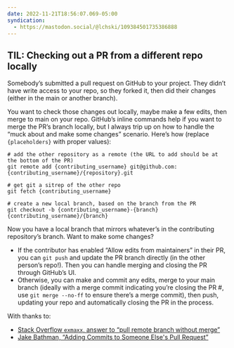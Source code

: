 ```yaml
---
date: 2022-11-21T18:56:07.069-05:00
syndication:
  - https://mastodon.social/@lchski/109384501735386888
---
```

## TIL: Checking out a PR from a different repo locally

Somebody’s submitted a pull request on GitHub to your project. They didn’t have write access to your repo, so they forked it, then did their changes (either in the main or another branch). 

You want to check those changes out locally, maybe make a few edits, then merge to main on your repo. GitHub’s inline commands help if you want to merge the PR’s branch locally, but I always trip up on how to handle the “muck about and make some changes” scenario. Here’s how (replace `{placeholders}` with proper values):

```
# add the other repository as a remote (the URL to add should be at the bottom of the PR)
git remote add {contributing_username} git@github.com:{contributing_username}/{repository}.git

# get git a sitrep of the other repo
git fetch {contributing_username}

# create a new local branch, based on the branch from the PR
git checkout -b {contributing_username}-{branch} {contributing_username}/{branch}
```

Now you have a local branch that mirrors whatever’s in the contributing repository’s branch. Want to make some changes?

- If the contributor has enabled “Allow edits from maintainers” in their PR, you can `git push` and update the PR branch directly (in the other person’s repo!). Then you can handle merging and closing the PR through GitHub’s UI.
- Otherwise, you can make and commit any edits, merge to your main branch (ideally with a merge commit indicating you’re closing the PR #, use `git merge --no-ff` to ensure there’s a merge commit), then push, updating your repo and automatically closing the PR in the process.

With thanks to:

- [Stack Overflow `exmaxx`, answer to “pull remote branch without merge”](https://stackoverflow.com/a/64321411)
- [Jake Bathman, “Adding Commits to Someone Else's Pull Request”](https://tighten.com/blog/adding-commits-to-a-pull-request/)
